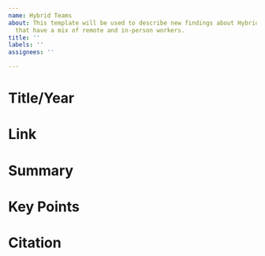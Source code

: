 ```yaml
---
name: Hybrid Teams
about: This template will be used to describe new findings about Hybrid Teams -- teams
  that have a mix of remote and in-person workers.
title: ''
labels: ''
assignees: ''

---
```


# Title/Year

# Link

# Summary 

# Key Points 

# Citation
